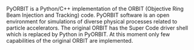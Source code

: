 PyORBIT is a Python/C++  implementation of the ORBIT (Objective Ring Beam Injection and Tracking) code. PyORBIT  software is an open environment for simulations of diverse physical processes related to particle accelerators. The original ORBIT has the Super Code driver shell which is replaced by Python in PyORBIT. At this moment only few capabilities of the original ORBIT are implemented.